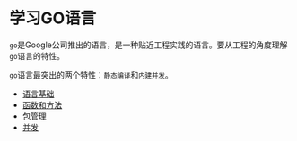# 学习GO语言

`go`是Google公司推出的语言，是一种贴近工程实践的语言。要从工程的角度理解`go`语言的特性。

`go`语言最突出的两个特性：`静态编译`和`内建并发`。

+ [语言基础](basic.md)
+ [函数和方法](function.md)
+ [包管理](package.md)
+ [并发](concurrency.md)

